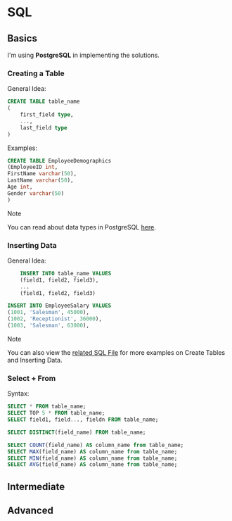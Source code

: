 # SQL

## Basics
I'm using __PostgreSQL__ in implementing the solutions.

### Creating a Table
General Idea:
```sql
CREATE TABLE table_name
(
    first_field type,
    ...,
    last_field type
)
```

Examples:
```sql
CREATE TABLE EmployeeDemographics
(EmployeeID int,
FirstName varchar(50),
LastName varchar(50),
Age int,
Gender varchar(50)
)
```

> [!NOTE]
> You can read about data types in PostgreSQL [here](https://www.postgresql.org/docs/current/datatype.html).

### Inserting Data
General Idea:
```sql
    INSERT INTO table_name VALUES
    (field1, field2, field3),
    ...
    (field1, field2, field3)
```

```sql
INSERT INTO EmployeeSalary VALUES
(1001, 'Salesman', 45000),
(1002, 'Receptionist', 36000),
(1003, 'Salesman', 63000),
```

> [!NOTE]
> You can also view the [related SQL File](sql/create_table_and_insert_data.sql) for more examples on Create Tables and Inserting Data.

### Select + From
Syntax:
```sql
SELECT * FROM table_name;
SELECT TOP 5 * FROM table_name;
SELECT field1, field..., fieldn FROM table_name;

SELECT DISTINCT(field_name) FROM table_name;

SELECT COUNT(field_name) AS column_name from table_name;
SELECT MAX(field_name) AS column_name from table_name;
SELECT MIN(field_name) AS column_name from table_name;
SELECT AVG(field_name) AS column_name from table_name;
```

## Intermediate


## Advanced